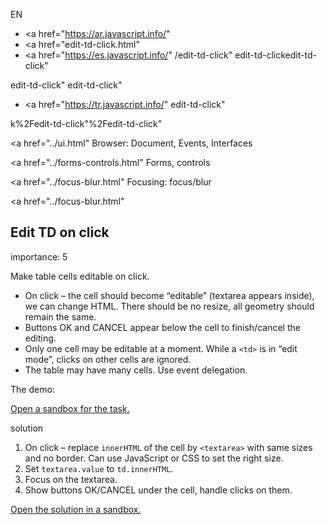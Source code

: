 EN

-   <a href="https://ar.javascript.info/"
-   <a href="edit-td-click.html"
-   <a href="https://es.javascript.info/"
    /edit-td-click"
    edit-td-clickedit-td-click"

<!-- -->

edit-td-click"
edit-td-click"

-   <a href="https://tr.javascript.info/"
    edit-td-click"

k%2Fedit-td-click"%2Fedit-td-click" </a>

<a href="../ui.html" Browser: Document, Events, Interfaces</span></a>

<a href="../forms-controls.html" Forms, controls</span></a>

<a href="../focus-blur.html" Focusing: focus/blur</span></a>

<a href="../focus-blur.html"

## Edit TD on click

<span class="task__importance" title="How important is the task, from 1 to 5">importance: 5</span>

Make table cells editable on click.

-   On click – the cell should become “editable” (textarea appears inside), we can change HTML. There should be no resize, all geometry should remain the same.
-   Buttons OK and CANCEL appear below the cell to finish/cancel the editing.
-   Only one cell may be editable at a moment. While a `<td>` is in “edit mode”, clicks on other cells are ignored.
-   The table may have many cells. Use event delegation.

The demo:

[Open a sandbox for the task.](https://plnkr.co/edit/8svbkXOrvh6EAMhR?p=preview)

solution

1.  On click – replace `innerHTML` of the cell by `<textarea>` with same sizes and no border. Can use JavaScript or CSS to set the right size.
2.  Set `textarea.value` to `td.innerHTML`.
3.  Focus on the textarea.
4.  Show buttons OK/CANCEL under the cell, handle clicks on them.

[Open the solution in a sandbox.](https://plnkr.co/edit/GJlVn2ir1dhNilFc?p=preview)

